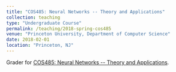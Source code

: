 ```yaml
---
title: "COS485: Neural Networks -- Theory and Applications"
collection: teaching
type: "Undergraduate Course"
permalink: /teaching/2018-spring-cos485
venue: "Princeton University, Department of Computer Science"
date: 2018-02-01
location: "Princeton, NJ"
---
```


Grader for [COS485: Neural Networks -- Theory and Applications](https://cos485.github.io/about/).
